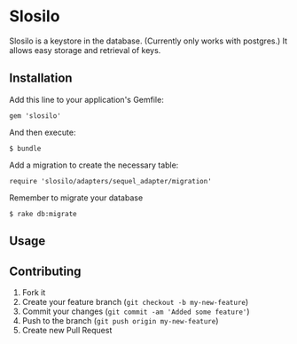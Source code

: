 # Slosilo

Slosilo is a keystore in the database. (Currently only works with postgres.)
It allows easy storage and retrieval of keys.

## Installation

Add this line to your application's Gemfile:

    gem 'slosilo'

And then execute:

    $ bundle

Add a migration to create the necessary table:

    require 'slosilo/adapters/sequel_adapter/migration'

Remember to migrate your database

    $ rake db:migrate

## Usage

## Contributing

1. Fork it
2. Create your feature branch (`git checkout -b my-new-feature`)
3. Commit your changes (`git commit -am 'Added some feature'`)
4. Push to the branch (`git push origin my-new-feature`)
5. Create new Pull Request
